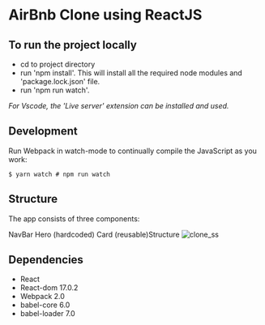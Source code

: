 # AirBnb Clone using ReactJS

## To run the project locally
* cd to project directory
* run 'npm install'. This will install all the required node modules and 'package.lock.json' file.
* run 'npm run watch'.

 *For Vscode, the 'Live server' extension can be installed and used.* 

## Development

Run Webpack in watch-mode to continually compile the JavaScript as you work:

```
$ yarn watch # npm run watch
```

## Structure
The app consists of three components:

NavBar
Hero (hardcoded)
Card (reusable)Structure
![clone_ss](https://github.com/Janhavi173/AirBnb_clone/assets/68103164/d55b5405-691e-4b91-8ff3-4282726fc700)



## Dependencies
* React 
* React-dom 17.0.2
* Webpack 2.0
* babel-core 6.0
* babel-loader 7.0
    
